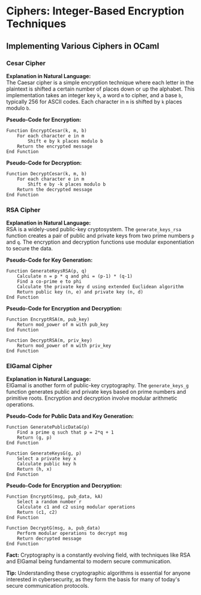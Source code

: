 
# Ciphers: Integer-Based Encryption Techniques

## Implementing Various Ciphers in OCaml

### Cesar Cipher
**Explanation in Natural Language:**  
The Caesar cipher is a simple encryption technique where each letter in the plaintext is shifted a certain number of places down or up the alphabet. This implementation takes an integer key `k`, a word `m` to cipher, and a base `b`, typically 256 for ASCII codes. Each character in `m` is shifted by `k` places modulo `b`.

**Pseudo-Code for Encryption:**
```
Function EncryptCesar(k, m, b)
    For each character e in m
        Shift e by k places modulo b
    Return the encrypted message
End Function
```

**Pseudo-Code for Decryption:**
```
Function DecryptCesar(k, m, b)
    For each character e in m
        Shift e by -k places modulo b
    Return the decrypted message
End Function
```

### RSA Cipher
**Explanation in Natural Language:**  
RSA is a widely-used public-key cryptosystem. The `generate_keys_rsa` function creates a pair of public and private keys from two prime numbers `p` and `q`. The encryption and decryption functions use modular exponentiation to secure the data.

**Pseudo-Code for Key Generation:**
```
Function GenerateKeysRSA(p, q)
    Calculate n = p * q and phi = (p-1) * (q-1)
    Find a co-prime e to phi
    Calculate the private key d using extended Euclidean algorithm
    Return public key (n, e) and private key (n, d)
End Function
```

**Pseudo-Code for Encryption and Decryption:**
```
Function EncryptRSA(m, pub_key)
    Return mod_power of m with pub_key
End Function

Function DecryptRSA(m, priv_key)
    Return mod_power of m with priv_key
End Function
```

### ElGamal Cipher
**Explanation in Natural Language:**  
ElGamal is another form of public-key cryptography. The `generate_keys_g` function generates public and private keys based on prime numbers and primitive roots. Encryption and decryption involve modular arithmetic operations.

**Pseudo-Code for Public Data and Key Generation:**
```
Function GeneratePublicDataG(p)
    Find a prime q such that p = 2*q + 1
    Return (g, p)
End Function

Function GenerateKeysG(g, p)
    Select a private key x
    Calculate public key h
    Return (h, x)
End Function
```

**Pseudo-Code for Encryption and Decryption:**
```
Function EncryptG(msg, pub_data, kA)
    Select a random number r
    Calculate c1 and c2 using modular operations
    Return (c1, c2)
End Function

Function DecryptG(msg, a, pub_data)
    Perform modular operations to decrypt msg
    Return decrypted message
End Function
```

**Fact:** Cryptography is a constantly evolving field, with techniques like RSA and ElGamal being fundamental to modern secure communication.

**Tip:** Understanding these cryptographic algorithms is essential for anyone interested in cybersecurity, as they form the basis for many of today's secure communication protocols.

